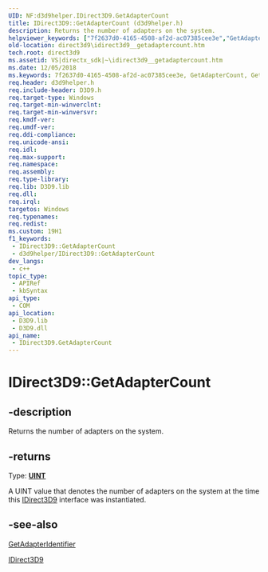 ```yaml
---
UID: NF:d3d9helper.IDirect3D9.GetAdapterCount
title: IDirect3D9::GetAdapterCount (d3d9helper.h)
description: Returns the number of adapters on the system.
helpviewer_keywords: ["7f2637d0-4165-4508-af2d-ac07385cee3e","GetAdapterCount","GetAdapterCount method [Direct3D 9]","GetAdapterCount method [Direct3D 9]","IDirect3D9 interface","IDirect3D9 interface [Direct3D 9]","GetAdapterCount method","IDirect3D9.GetAdapterCount","IDirect3D9::GetAdapterCount","d3d9helper/IDirect3D9::GetAdapterCount","direct3d9.idirect3d9__getadaptercount"]
old-location: direct3d9\idirect3d9__getadaptercount.htm
tech.root: direct3d9
ms.assetid: VS|directx_sdk|~\idirect3d9__getadaptercount.htm
ms.date: 12/05/2018
ms.keywords: 7f2637d0-4165-4508-af2d-ac07385cee3e, GetAdapterCount, GetAdapterCount method [Direct3D 9], GetAdapterCount method [Direct3D 9],IDirect3D9 interface, IDirect3D9 interface [Direct3D 9],GetAdapterCount method, IDirect3D9.GetAdapterCount, IDirect3D9::GetAdapterCount, d3d9helper/IDirect3D9::GetAdapterCount, direct3d9.idirect3d9__getadaptercount
req.header: d3d9helper.h
req.include-header: D3D9.h
req.target-type: Windows
req.target-min-winverclnt: 
req.target-min-winversvr: 
req.kmdf-ver: 
req.umdf-ver: 
req.ddi-compliance: 
req.unicode-ansi: 
req.idl: 
req.max-support: 
req.namespace: 
req.assembly: 
req.type-library: 
req.lib: D3D9.lib
req.dll: 
req.irql: 
targetos: Windows
req.typenames: 
req.redist: 
ms.custom: 19H1
f1_keywords:
 - IDirect3D9::GetAdapterCount
 - d3d9helper/IDirect3D9::GetAdapterCount
dev_langs:
 - c++
topic_type:
 - APIRef
 - kbSyntax
api_type:
 - COM
api_location:
 - D3D9.lib
 - D3D9.dll
api_name:
 - IDirect3D9.GetAdapterCount
---
```


# IDirect3D9::GetAdapterCount


## -description

Returns the number of adapters on the system.



## -returns

Type: <b><a href="/windows/desktop/WinProg/windows-data-types">UINT</a></b>

A UINT value that denotes the number of adapters on the system at the time this <a href="/windows/desktop/api/d3d9helper/nn-d3d9helper-idirect3d9">IDirect3D9</a> interface was instantiated.

## -see-also

<a href="/windows/desktop/api/d3d9/nf-d3d9-idirect3d9-getadapteridentifier">GetAdapterIdentifier</a>



<a href="/windows/desktop/api/d3d9helper/nn-d3d9helper-idirect3d9">IDirect3D9</a>
